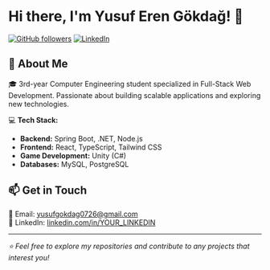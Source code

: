 # Hi there, I'm Yusuf Eren Gökdağ! 👋

[![GitHub followers](https://img.shields.io/github/followers/kfozla?style=social)](https://github.com/kfozla)
[![LinkedIn](https://img.shields.io/badge/LinkedIn-Connect-blue?style=flat&logo=linkedin)](https://www.linkedin.com/in/yusuf-g%C3%B6kda%C4%9F/)

## 🚀 About Me
🎓 3rd-year Computer Engineering student specialized in Full-Stack Web Development. Passionate about building scalable applications and exploring new technologies.

💻 **Tech Stack:**
- **Backend:** Spring Boot, .NET, Node.js  
- **Frontend:** React, TypeScript, Tailwind CSS  
- **Game Development:** Unity (C#)  
- **Databases:** MySQL, PostgreSQL  

## 📫 Get in Touch
📧 Email: [yusufgokdag0726@gmail.com](mailto:yusufgokdag0726@gmail.com)  
🔗 LinkedIn: [linkedin.com/in/YOUR_LINKEDIN](https://www.linkedin.com/in/yusuf-g%C3%B6kda%C4%9F/)  

---

_⭐️ Feel free to explore my repositories and contribute to any projects that interest you!_
